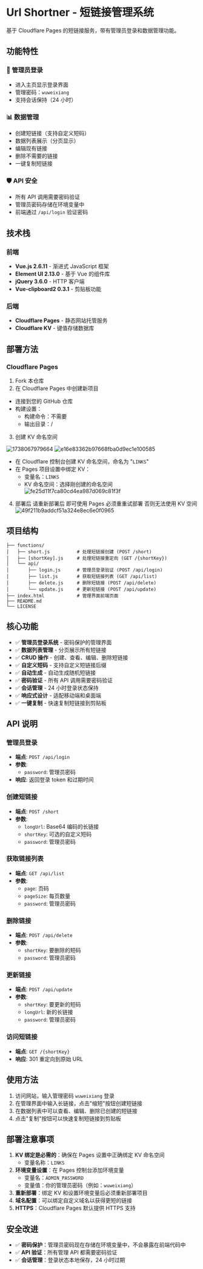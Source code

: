 # Url Shortner - 短链接管理系统

基于 Cloudflare Pages 的短链接服务，带有管理员登录和数据管理功能。

## 功能特性

### 🔐 管理员登录

- 进入主页显示登录界面
- 管理密码：`wuweixiang`
- 支持会话保持（24 小时）

### 📊 数据管理

- 创建短链接（支持自定义短码）
- 数据列表展示（分页显示）
- 编辑现有链接
- 删除不需要的链接
- 一键复制短链接

### 🛡️ API 安全

- 所有 API 调用需要密码验证
- 管理员密码存储在环境变量中
- 前端通过 `/api/login` 验证密码

## 技术栈

### 前端

- **Vue.js 2.6.11** - 渐进式 JavaScript 框架
- **Element UI 2.13.0** - 基于 Vue 的组件库
- **jQuery 3.6.0** - HTTP 客户端
- **Vue-clipboard2 0.3.1** - 剪贴板功能

### 后端

- **Cloudflare Pages** - 静态网站托管服务
- **Cloudflare KV** - 键值存储数据库

## 部署方法

### Cloudflare Pages

1. Fork 本仓库
2. 在 Cloudflare Pages 中创建新项目

- 连接到您的 GitHub 仓库
- 构建设置：
  - 构建命令：不需要
  - 输出目录：/

3. 创建 KV 命名空间

![1738067979664](https://github.com/user-attachments/assets/ae96e948-0148-4bd6-bb19-4a0a53b6f229)
![e16e83362b97668fba0d9ec1e100585](https://github.com/user-attachments/assets/2f9ddec3-6ad0-4a11-a1b7-d2c5287ecfb6)

- 在 Cloudflare 控制台创建 KV 命名空间，命名为 "`LINKS`"
- 在 Pages 项目设置中绑定 KV：
  - 变量名：`LINKS`
  - KV 命名空间：选择刚创建的命名空间
    ![fe25d11f7ca80cd4ea987d069c81f3f](https://github.com/user-attachments/assets/b15b2b50-b8c5-4ce1-a789-184c022709a6)

4. 部署后 请重新部署后 即可使用 Pages 必须重重试部署 否则无法使用 KV 空间
   ![49f211b9addcf51a324e8ec6e0f0965](https://github.com/user-attachments/assets/63b64cfa-9d2d-4a64-a2f5-8f1403f6d0d6)

## 项目结构

```
├── functions/
│   ├── short.js          # 处理短链接创建 (POST /short)
│   ├── [shortKey].js     # 处理短链接重定向 (GET /{shortKey})
│   └── api/
│       ├── login.js      # 管理员登录验证 (POST /api/login)
│       ├── list.js       # 获取短链接列表 (GET /api/list)
│       ├── delete.js     # 删除短链接 (POST /api/delete)
│       └── update.js     # 更新短链接 (POST /api/update)
├── index.html            # 管理界面前端页面
├── README.md
└── LICENSE
```

## 核心功能

- ✅ **管理员登录系统** - 密码保护的管理界面
- ✅ **数据列表管理** - 分页展示所有短链接
- ✅ **CRUD 操作** - 创建、查看、编辑、删除短链接
- ✅ **自定义短码** - 支持自定义短链接后缀
- ✅ **自动生成** - 自动生成随机短链接
- ✅ **密码验证** - 所有 API 调用需要密码验证
- ✅ **会话管理** - 24 小时登录状态保持
- ✅ **响应式设计** - 适配移动端和桌面端
- ✅ **一键复制** - 快速复制短链接到剪贴板

## API 说明

### 管理员登录

- **端点**: `POST /api/login`
- **参数**:
  - `password`: 管理员密码
- **响应**: 返回登录 token 和过期时间

### 创建短链接

- **端点**: `POST /short`
- **参数**:
  - `longUrl`: Base64 编码的长链接
  - `shortKey`: 可选的自定义短码
  - `password`: 管理员密码

### 获取链接列表

- **端点**: `GET /api/list`
- **参数**:
  - `page`: 页码
  - `pageSize`: 每页数量
  - `password`: 管理员密码

### 删除链接

- **端点**: `POST /api/delete`
- **参数**:
  - `shortKey`: 要删除的短码
  - `password`: 管理员密码

### 更新链接

- **端点**: `POST /api/update`
- **参数**:
  - `shortKey`: 要更新的短码
  - `longUrl`: 新的长链接
  - `password`: 管理员密码

### 访问短链接

- **端点**: `GET /{shortKey}`
- **响应**: 301 重定向到原始 URL

## 使用方法

1. 访问网站，输入管理密码 `wuweixiang` 登录
2. 在管理界面中输入长链接，点击"缩短"按钮创建短链接
3. 在数据列表中可以查看、编辑、删除已创建的短链接
4. 点击"复制"按钮可以快速复制短链接到剪贴板

## 部署注意事项

1. **KV 绑定是必需的**：确保在 Pages 设置中正确绑定 KV 命名空间
   - 变量名称：`LINKS`
2. **环境变量设置**：在 Pages 控制台添加环境变量
   - 变量名：`ADMIN_PASSWORD`
   - 变量值：你的管理员密码（例如：`wuweixiang`）
3. **重新部署**：绑定 KV 和设置环境变量后必须重新部署项目
4. **域名配置**：可以绑定自定义域名以获得更短的链接
5. **HTTPS**：Cloudflare Pages 默认提供 HTTPS 支持

## 安全改进

- ✅ **密码保护**：管理员密码现在存储在环境变量中，不会暴露在前端代码中
- ✅ **API 验证**：所有管理 API 都需要密码验证
- ✅ **会话管理**：登录状态本地保存，24 小时过期
